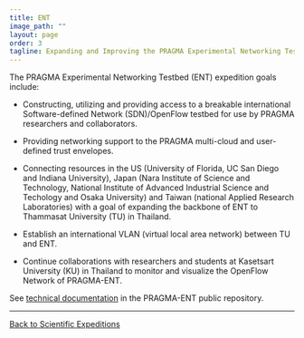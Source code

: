 ```yaml
---
title: ENT 
image_path: ""
layout: page
order: 3
tagline: Expanding and Improving the PRAGMA Experimental Networking Testbed
---
```


<span class="strongword">The PRAGMA Experimental Networking Testbed (ENT) expedition goals include:</span> 
  
  <p>
  
* Constructing, utilizing and providing access to a breakable international Software-defined Network (SDN)/OpenFlow testbed for use by PRAGMA researchers and collaborators.  

 <p>

* Providing networking support to the PRAGMA multi-cloud and user-defined trust envelopes.

 <p>

* Connecting resources in the US (University of Florida, UC San Diego and Indiana University), Japan (Nara
Institute of Science and Technology, National Institute of Advanced Industrial Science and Techology and Osaka University) and 
Taiwan (national Applied Research Laboratories) with a goal of expanding the backbone of ENT to Thammasat University (TU) in Thailand.

 <p>

* Establish an international VLAN (virtual local area network) between TU and ENT.

 <p>

* Continue collaborations with researchers and students at Kasetsart University (KU) in Thailand to monitor and visualize the OpenFlow Network of PRAGMA-ENT.

 <p>

See [technical documentation][1] in the PRAGMA-ENT public repository.

 <p>

[1]: https://github.com/pragmagrid/pragma_ent/wiki

<hr class="primary">
<p> <a href="/projects"> Back to Scientific Expeditions </a> </p>

